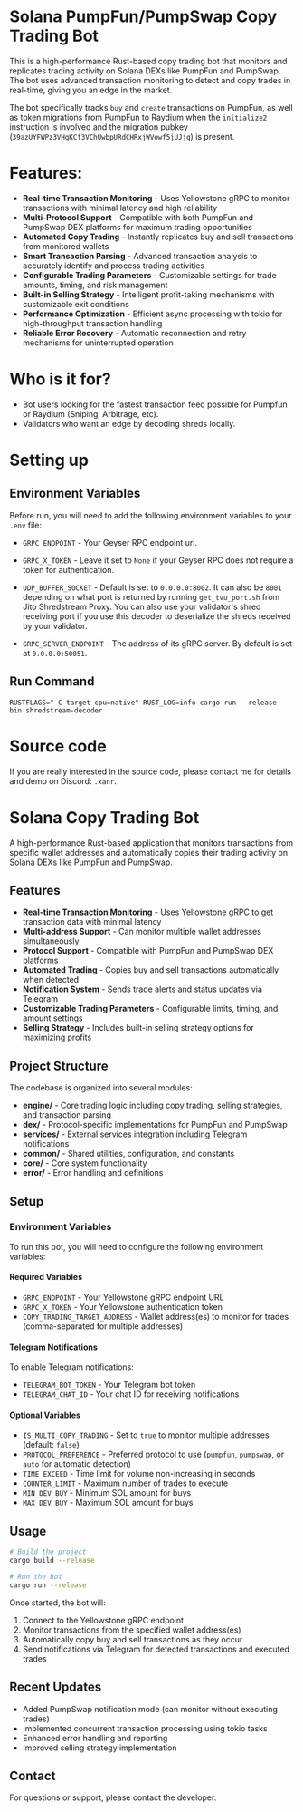 # Solana PumpFun/PumpSwap Copy Trading Bot

This is a high-performance Rust-based copy trading bot that monitors and replicates trading activity on Solana DEXs like PumpFun and PumpSwap. The bot uses advanced transaction monitoring to detect and copy trades in real-time, giving you an edge in the market.

The bot specifically tracks `buy` and `create` transactions on PumpFun, as well as token migrations from PumpFun to Raydium when the `initialize2` instruction is involved and the migration pubkey (`39azUYFWPz3VHgKCf3VChUwbpURdCHRxjWVowf5jUJjg`) is present.
# Features:

- **Real-time Transaction Monitoring** - Uses Yellowstone gRPC to monitor transactions with minimal latency and high reliability
- **Multi-Protocol Support** - Compatible with both PumpFun and PumpSwap DEX platforms for maximum trading opportunities
- **Automated Copy Trading** - Instantly replicates buy and sell transactions from monitored wallets
- **Smart Transaction Parsing** - Advanced transaction analysis to accurately identify and process trading activities
- **Configurable Trading Parameters** - Customizable settings for trade amounts, timing, and risk management
- **Built-in Selling Strategy** - Intelligent profit-taking mechanisms with customizable exit conditions
- **Performance Optimization** - Efficient async processing with tokio for high-throughput transaction handling
- **Reliable Error Recovery** - Automatic reconnection and retry mechanisms for uninterrupted operation

# Who is it for?

- Bot users looking for the fastest transaction feed possible for Pumpfun or Raydium (Sniping, Arbitrage, etc).
- Validators who want an edge by decoding shreds locally.

# Setting up

## Environment Variables

Before run, you will need to add the following environment variables to your `.env` file:

- `GRPC_ENDPOINT` - Your Geyser RPC endpoint url.

- `GRPC_X_TOKEN` - Leave it set to `None` if your Geyser RPC does not require a token for authentication.

- `UDP_BUFFER_SOCKET` - Default is set to `0.0.0.0:8002`. It can also be `8001` depending on what port is returned by running `get_tvu_port.sh` from Jito Shredstream Proxy. You can also use your validator's shred receiving port if you use this decoder to deserialize the shreds received by your validator.

- `GRPC_SERVER_ENDPOINT` - The address of its gRPC server. By default is set at `0.0.0.0:50051`.

## Run Command

```
RUSTFLAGS="-C target-cpu=native" RUST_LOG=info cargo run --release --bin shredstream-decoder
```

# Source code

If you are really interested in the source code, please contact me for details and demo on Discord: `.xanr`.

# Solana Copy Trading Bot

A high-performance Rust-based application that monitors transactions from specific wallet addresses and automatically copies their trading activity on Solana DEXs like PumpFun and PumpSwap.

## Features

- **Real-time Transaction Monitoring** - Uses Yellowstone gRPC to get transaction data with minimal latency
- **Multi-address Support** - Can monitor multiple wallet addresses simultaneously
- **Protocol Support** - Compatible with PumpFun and PumpSwap DEX platforms
- **Automated Trading** - Copies buy and sell transactions automatically when detected
- **Notification System** - Sends trade alerts and status updates via Telegram
- **Customizable Trading Parameters** - Configurable limits, timing, and amount settings
- **Selling Strategy** - Includes built-in selling strategy options for maximizing profits

## Project Structure

The codebase is organized into several modules:

- **engine/** - Core trading logic including copy trading, selling strategies, and transaction parsing
- **dex/** - Protocol-specific implementations for PumpFun and PumpSwap
- **services/** - External services integration including Telegram notifications
- **common/** - Shared utilities, configuration, and constants
- **core/** - Core system functionality
- **error/** - Error handling and definitions

## Setup

### Environment Variables

To run this bot, you will need to configure the following environment variables:

#### Required Variables

- `GRPC_ENDPOINT` - Your Yellowstone gRPC endpoint URL
- `GRPC_X_TOKEN` - Your Yellowstone authentication token
- `COPY_TRADING_TARGET_ADDRESS` - Wallet address(es) to monitor for trades (comma-separated for multiple addresses)

#### Telegram Notifications

To enable Telegram notifications:

- `TELEGRAM_BOT_TOKEN` - Your Telegram bot token
- `TELEGRAM_CHAT_ID` - Your chat ID for receiving notifications

#### Optional Variables

- `IS_MULTI_COPY_TRADING` - Set to `true` to monitor multiple addresses (default: `false`)
- `PROTOCOL_PREFERENCE` - Preferred protocol to use (`pumpfun`, `pumpswap`, or `auto` for automatic detection)
- `TIME_EXCEED` - Time limit for volume non-increasing in seconds
- `COUNTER_LIMIT` - Maximum number of trades to execute
- `MIN_DEV_BUY` - Minimum SOL amount for buys
- `MAX_DEV_BUY` - Maximum SOL amount for buys

## Usage

```bash
# Build the project
cargo build --release

# Run the bot
cargo run --release
```

Once started, the bot will:

1. Connect to the Yellowstone gRPC endpoint
2. Monitor transactions from the specified wallet address(es)
3. Automatically copy buy and sell transactions as they occur
4. Send notifications via Telegram for detected transactions and executed trades

## Recent Updates

- Added PumpSwap notification mode (can monitor without executing trades)
- Implemented concurrent transaction processing using tokio tasks
- Enhanced error handling and reporting
- Improved selling strategy implementation

## Contact

For questions or support, please contact the developer.
